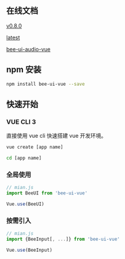 ## 在线文档

[v0.8.0](https://dwyw.github.io/bee-ui/0.8.0/index.html)

[latest](https://dwyw.github.io/bee-ui/latest/index.html)

[bee-ui-audio-vue](https://dwyw.github.io/bee-ui-audio/index.html)


## npm 安装


``` bash
npm install bee-ui-vue --save
```

## 快速开始

### VUE CLI 3

直接使用 vue cli 快速搭建 vue 开发环境。

``` bash
vue create [app name]

cd [app name]
```

### 全局使用

``` js
// mian.js
import BeeUI from 'bee-ui-vue'

Vue.use(BeeUI)
```

### 按需引入

``` js
// mian.js
import {BeeInput[, ...]} from 'bee-ui-vue'

Vue.use(BeeInput)
```